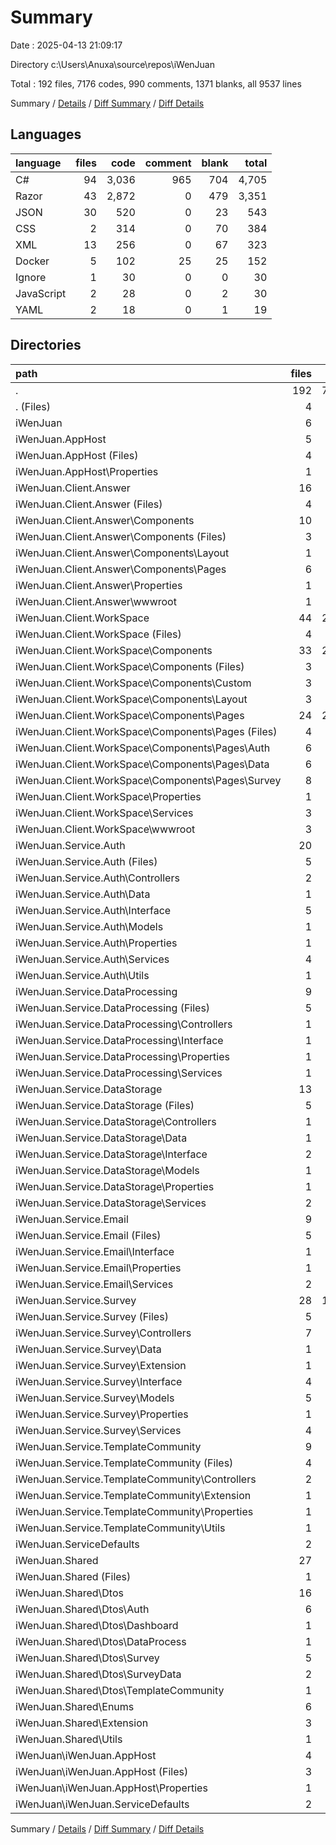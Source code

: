 # Summary

Date : 2025-04-13 21:09:17

Directory c:\\Users\\Anuxa\\source\\repos\\iWenJuan

Total : 192 files,  7176 codes, 990 comments, 1371 blanks, all 9537 lines

Summary / [Details](details.md) / [Diff Summary](diff.md) / [Diff Details](diff-details.md)

## Languages
| language | files | code | comment | blank | total |
| :--- | ---: | ---: | ---: | ---: | ---: |
| C# | 94 | 3,036 | 965 | 704 | 4,705 |
| Razor | 43 | 2,872 | 0 | 479 | 3,351 |
| JSON | 30 | 520 | 0 | 23 | 543 |
| CSS | 2 | 314 | 0 | 70 | 384 |
| XML | 13 | 256 | 0 | 67 | 323 |
| Docker | 5 | 102 | 25 | 25 | 152 |
| Ignore | 1 | 30 | 0 | 0 | 30 |
| JavaScript | 2 | 28 | 0 | 2 | 30 |
| YAML | 2 | 18 | 0 | 1 | 19 |

## Directories
| path | files | code | comment | blank | total |
| :--- | ---: | ---: | ---: | ---: | ---: |
| . | 192 | 7,176 | 990 | 1,371 | 9,537 |
| . (Files) | 4 | 59 | 0 | 1 | 60 |
| iWenJuan | 6 | 216 | 46 | 52 | 314 |
| iWenJuan.AppHost | 5 | 86 | 7 | 13 | 106 |
| iWenJuan.AppHost (Files) | 4 | 54 | 7 | 13 | 74 |
| iWenJuan.AppHost\\Properties | 1 | 32 | 0 | 0 | 32 |
| iWenJuan.Client.Answer | 16 | 760 | 4 | 146 | 910 |
| iWenJuan.Client.Answer (Files) | 4 | 75 | 4 | 18 | 97 |
| iWenJuan.Client.Answer\\Components | 10 | 505 | 0 | 92 | 597 |
| iWenJuan.Client.Answer\\Components (Files) | 3 | 39 | 0 | 5 | 44 |
| iWenJuan.Client.Answer\\Components\\Layout | 1 | 15 | 0 | 2 | 17 |
| iWenJuan.Client.Answer\\Components\\Pages | 6 | 451 | 0 | 85 | 536 |
| iWenJuan.Client.Answer\\Properties | 1 | 23 | 0 | 1 | 24 |
| iWenJuan.Client.Answer\\wwwroot | 1 | 157 | 0 | 35 | 192 |
| iWenJuan.Client.WorkSpace | 44 | 2,756 | 28 | 465 | 3,249 |
| iWenJuan.Client.WorkSpace (Files) | 4 | 116 | 17 | 21 | 154 |
| iWenJuan.Client.WorkSpace\\Components | 33 | 2,367 | 0 | 387 | 2,754 |
| iWenJuan.Client.WorkSpace\\Components (Files) | 3 | 51 | 0 | 6 | 57 |
| iWenJuan.Client.WorkSpace\\Components\\Custom | 3 | 136 | 0 | 23 | 159 |
| iWenJuan.Client.WorkSpace\\Components\\Layout | 3 | 162 | 0 | 18 | 180 |
| iWenJuan.Client.WorkSpace\\Components\\Pages | 24 | 2,018 | 0 | 340 | 2,358 |
| iWenJuan.Client.WorkSpace\\Components\\Pages (Files) | 4 | 203 | 0 | 41 | 244 |
| iWenJuan.Client.WorkSpace\\Components\\Pages\\Auth | 6 | 505 | 0 | 73 | 578 |
| iWenJuan.Client.WorkSpace\\Components\\Pages\\Data | 6 | 699 | 0 | 122 | 821 |
| iWenJuan.Client.WorkSpace\\Components\\Pages\\Survey | 8 | 611 | 0 | 104 | 715 |
| iWenJuan.Client.WorkSpace\\Properties | 1 | 23 | 0 | 1 | 24 |
| iWenJuan.Client.WorkSpace\\Services | 3 | 65 | 11 | 19 | 95 |
| iWenJuan.Client.WorkSpace\\wwwroot | 3 | 185 | 0 | 37 | 222 |
| iWenJuan.Service.Auth | 20 | 589 | 244 | 128 | 961 |
| iWenJuan.Service.Auth (Files) | 5 | 134 | 31 | 24 | 189 |
| iWenJuan.Service.Auth\\Controllers | 2 | 138 | 60 | 33 | 231 |
| iWenJuan.Service.Auth\\Data | 1 | 14 | 0 | 4 | 18 |
| iWenJuan.Service.Auth\\Interface | 5 | 31 | 72 | 16 | 119 |
| iWenJuan.Service.Auth\\Models | 1 | 15 | 0 | 7 | 22 |
| iWenJuan.Service.Auth\\Properties | 1 | 31 | 0 | 0 | 31 |
| iWenJuan.Service.Auth\\Services | 4 | 179 | 54 | 35 | 268 |
| iWenJuan.Service.Auth\\Utils | 1 | 47 | 27 | 9 | 83 |
| iWenJuan.Service.DataProcessing | 9 | 352 | 60 | 71 | 483 |
| iWenJuan.Service.DataProcessing (Files) | 5 | 89 | 9 | 25 | 123 |
| iWenJuan.Service.DataProcessing\\Controllers | 1 | 41 | 2 | 14 | 57 |
| iWenJuan.Service.DataProcessing\\Interface | 1 | 6 | 0 | 4 | 10 |
| iWenJuan.Service.DataProcessing\\Properties | 1 | 32 | 0 | 0 | 32 |
| iWenJuan.Service.DataProcessing\\Services | 1 | 184 | 49 | 28 | 261 |
| iWenJuan.Service.DataStorage | 13 | 338 | 137 | 67 | 542 |
| iWenJuan.Service.DataStorage (Files) | 5 | 104 | 13 | 27 | 144 |
| iWenJuan.Service.DataStorage\\Controllers | 1 | 103 | 54 | 12 | 169 |
| iWenJuan.Service.DataStorage\\Data | 1 | 10 | 0 | 3 | 13 |
| iWenJuan.Service.DataStorage\\Interface | 2 | 15 | 30 | 8 | 53 |
| iWenJuan.Service.DataStorage\\Models | 1 | 15 | 0 | 3 | 18 |
| iWenJuan.Service.DataStorage\\Properties | 1 | 31 | 0 | 0 | 31 |
| iWenJuan.Service.DataStorage\\Services | 2 | 60 | 40 | 14 | 114 |
| iWenJuan.Service.Email | 9 | 209 | 82 | 50 | 341 |
| iWenJuan.Service.Email (Files) | 5 | 93 | 13 | 25 | 131 |
| iWenJuan.Service.Email\\Interface | 1 | 5 | 10 | 2 | 17 |
| iWenJuan.Service.Email\\Properties | 1 | 31 | 0 | 0 | 31 |
| iWenJuan.Service.Email\\Services | 2 | 80 | 59 | 23 | 162 |
| iWenJuan.Service.Survey | 28 | 1,091 | 309 | 203 | 1,603 |
| iWenJuan.Service.Survey (Files) | 5 | 103 | 25 | 28 | 156 |
| iWenJuan.Service.Survey\\Controllers | 7 | 292 | 99 | 62 | 453 |
| iWenJuan.Service.Survey\\Data | 1 | 40 | 0 | 8 | 48 |
| iWenJuan.Service.Survey\\Extension | 1 | 106 | 0 | 5 | 111 |
| iWenJuan.Service.Survey\\Interface | 4 | 55 | 146 | 33 | 234 |
| iWenJuan.Service.Survey\\Models | 5 | 77 | 0 | 20 | 97 |
| iWenJuan.Service.Survey\\Properties | 1 | 31 | 0 | 0 | 31 |
| iWenJuan.Service.Survey\\Services | 4 | 387 | 39 | 47 | 473 |
| iWenJuan.Service.TemplateCommunity | 9 | 215 | 22 | 54 | 291 |
| iWenJuan.Service.TemplateCommunity (Files) | 4 | 66 | 4 | 22 | 92 |
| iWenJuan.Service.TemplateCommunity\\Controllers | 2 | 72 | 15 | 22 | 109 |
| iWenJuan.Service.TemplateCommunity\\Extension | 1 | 15 | 0 | 3 | 18 |
| iWenJuan.Service.TemplateCommunity\\Properties | 1 | 23 | 0 | 1 | 24 |
| iWenJuan.Service.TemplateCommunity\\Utils | 1 | 39 | 3 | 6 | 48 |
| iWenJuan.ServiceDefaults | 2 | 93 | 23 | 27 | 143 |
| iWenJuan.Shared | 27 | 412 | 28 | 94 | 534 |
| iWenJuan.Shared (Files) | 1 | 7 | 0 | 3 | 10 |
| iWenJuan.Shared\\Dtos | 16 | 200 | 22 | 56 | 278 |
| iWenJuan.Shared\\Dtos\\Auth | 6 | 70 | 6 | 22 | 98 |
| iWenJuan.Shared\\Dtos\\Dashboard | 1 | 10 | 0 | 4 | 14 |
| iWenJuan.Shared\\Dtos\\DataProcess | 1 | 10 | 16 | 6 | 32 |
| iWenJuan.Shared\\Dtos\\Survey | 5 | 78 | 0 | 16 | 94 |
| iWenJuan.Shared\\Dtos\\SurveyData | 2 | 20 | 0 | 6 | 26 |
| iWenJuan.Shared\\Dtos\\TemplateCommunity | 1 | 12 | 0 | 2 | 14 |
| iWenJuan.Shared\\Enums | 6 | 121 | 0 | 18 | 139 |
| iWenJuan.Shared\\Extension | 3 | 64 | 6 | 15 | 85 |
| iWenJuan.Shared\\Utils | 1 | 20 | 0 | 2 | 22 |
| iWenJuan\\iWenJuan.AppHost | 4 | 123 | 23 | 25 | 171 |
| iWenJuan\\iWenJuan.AppHost (Files) | 3 | 94 | 23 | 24 | 141 |
| iWenJuan\\iWenJuan.AppHost\\Properties | 1 | 29 | 0 | 1 | 30 |
| iWenJuan\\iWenJuan.ServiceDefaults | 2 | 93 | 23 | 27 | 143 |

Summary / [Details](details.md) / [Diff Summary](diff.md) / [Diff Details](diff-details.md)